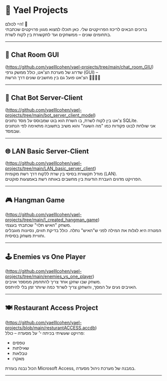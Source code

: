 # 🎯 Yael Projects

היי לכולם! 👋  
ברוכים הבאים לריכוז הפרויקטים שלי. כאן תוכלו למצוא מגוון פרויקטים שכתבתי בתחומים שונים – ממשחקים ועד לתקשורת בין לקוח לשרת.

---

## 💬 Chat Room GUI  
(https://github.com/yaelllcohen/yael-projects/tree/main/chat_room_GIU)  
שדרוג של מערכת הצ'אט, כולל ממשק גרפי (GUI) –  
הצ'אט פועל גם בין מחשבים שונים דרך הרשת 👩‍💻🧑‍💻

---

## 🤖 Chat Bot Server-Client  
(https://github.com/yaelllcohen/yael-projects/tree/main/bot_server_client_model)  
צ'אט בין לקוח לשרת, בו השרת הוא בוט שמבוסס על מסד נתונים SQLite.  
אני שולחת לבוט פקודות כמו "מה השעה" והוא משיב בתשובה מתאימה לפי הנתונים שבמסד.

---

## 🌐 LAN Basic Server-Client  
(https://github.com/yaelllcohen/yael-projects/tree/main/LAN_basic_server_client)  
מודל תקשורת בסיסי בין שרת ללקוח דרך רשת מקומית (LAN).  
הפרויקט מדגים העברת הודעות בין מחשבים באותה רשת באמצעות סוקטים.

---

## 🎮 Hangman Game  
(https://github.com/yaelllcohen/yael-projects/tree/main/I_created_hangman_game)  
משחק "האיש תלוי" שכתבתי בעצמי.  
המטרה היא לגלות את המילה לפני ש"האיש" נתלה. כולל בדיקת תווים, נסיונות מוגבלים וחוויית משחק בסיסית.

---

## 🕹️ Enemies vs One Player  
(https://github.com/yaelllcohen/yael-projects/tree/main/enemies_vs_one_player)  
משחק שבו שחקן אחד צריך להתחמק ממספר אויבים.  
האויבים נעים על המסך, והשחקן צריך לשרוד כמה שיותר זמן בלי להיתפס.

---

## 🍽️ Restaurant Access Project  
(https://github.com/yaelllcohen/yael-projects/blob/main/resturantACCESS.accdb)  
פרויקט שעשיתי בכיתה י׳ על מסעדה – כולל:  
- טפסים  
- שאילתות  
- טבלאות  
- מאקרו  

הכול נבנה בעזרת Microsoft Access, במבנה של מערכת ניהול מסעדה.

---


